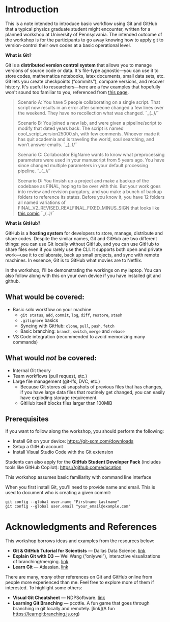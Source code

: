 # Introduction

This is a note intended to introduce basic workflow using Git and GitHub that a typical physics graduate student might encounter, written for a planned workshop at University of Pennsylvania. The intended outcome of the workshop is for the participants to go away knowing how to apply git to version-control their own codes at a basic operational level.

**What is Git?**

Git is a **distributed version control system** that allows you to manage versions of source code or data. It's file-type agnostic—you can use it to store codes, mathematica notebooks, latex documents, small data sets, etc. Git lets you create checkpoints (“commits”), compare versions, and recover history. It's useful to researchers—here are a few examples that hopefully won't sound too familiar to you, referenced from [this page](https://gitbookdown.dallasdatascience.com/index.html#why-is-git-important-for-scientists).

>Scenario A: You have 5 people collaborating on a single script. That script now results in an error after someone changed a few lines over the weekend. They have no recollection what was changed. ¯\_(._.)_/¯
>
>Scenario B: You joined a new lab, and were given a pipeline/script to modify that dated years back. The script is named cool_script_version25000.sh, with few comments. Whoever made it has quit academia and is traveling the world, soul searching, and won’t answer emails. ¯\_(._.)_/¯
>
>Scenario C: Collaborator BigName wants to know what preprocessing parameters were used in your manuscript from 5 years ago. You have since changed multiple parameters in your default processing pipeline. ¯\_(._.)_/¯
>
>Scenario D: You finsish up a project and make a backup of the codebase as FINAL, hoping to be over with this. But your work goes into review and revision purgatory, and you make a bunch of backup folders to reference its states. Before you know it, you have 12 folders all named variations of FINAL_V2_REVISED_REALFINAL_FIXED_MINUS_SIGN that looks like [this comic](https://phdcomics.com/comics/archive/phd101212s.gif) ¯\_(._.)_/¯

**What is GitHub?**

GitHub is a **hosting system** for developers to store, manage, distribute and share codes. Despite the similar names, Git and GitHub are two different things: you can use Git locally without GitHub, and you can use GitHub to share files even if you rarely use the CLI. It supports both open and private work—use it to collaborate, back up small projects, and sync with remote machines. In essence, Git is to GitHub what movies are to Netflix.

In the workshop, I'll be demonstrating the workings on my laptop. You can also follow along with this on your own device if you have installed git and github.
## What would be covered:

- Basic solo workflow on your machine  
	- `git status`, `add`, `commit`, `log`, `diff`, `restore`, `stash`
	- `.gitignore` basics
	- Syncing with GitHub: `clone`, `pull`, `push`, `fetch`
 	- Basic branching: `branch`, `switch`, `merge` and `rebase`
- VS Code integration (recommended to avoid memorizing many commands)

## What would *not* be covered:

- Internal Git theory
- Team workflows (pull request, etc.)
- Large file management  (git-lfs, DVC, etc.)
	- Because Git stores *all* snapshots of previous files that has changes, if you have large data files that routinely get changed, you can easily have exploding storage requirement.
	- GitHub itself blocks files larger than 100MiB

## Prerequisites

If you want to follow along the workshop, you should perform the following:

- Install Git on your device: https://git-scm.com/downloads
- Setup a GitHub account
- Install Visual Studio Code with the Git extension

Students can also apply for the **GitHub Student Developer Pack** (includes tools like GitHub Copilot): https://github.com/education

This workshop assumes basic familiarity with command line interface


When you first install Git, you'll need to provide name and email. This is used to document who is creating a given commit:

```
git config --global user.name "Firstname Lastname" 
git config --global user.email "your_email@example.com"
```

# Acknowledgments and References

This workshop borrows ideas and examples from the resources below:

- **Git & GitHub Tutorial for Scientists** — Dallas Data Science. [link](https://gitbookdown.dallasdatascience.com/)
- **Explain Git with D3** — Wei Wang (“onlywei”), interactive visualizations of branching/merging. [link](https://onlywei.github.io/explain-git-with-d3/)
- **Learn Git** — Atlassian.  [link](https://www.atlassian.com/git/tutorials/learn-git-with-bitbucket-cloud)

There are many, _many_ other references on Git and GitHub online from people more experienced than me. Feel free to explore more of them if interested. To highlight some others:

- **Visual Git Cheatsheet** — NDPSoftware. [link](http://ndpsoftware.com/git-cheatsheet.html#loc=local_repo)
- **Learning Git Branching** — pcottle. A fun game that goes through branching in git locally and remotely. [link](A fun https://learngitbranching.js.org)
